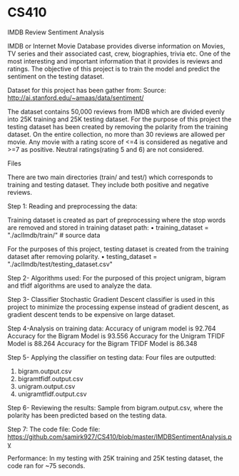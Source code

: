 # CS410
IMDB Review Sentiment Analysis

IMDB or Internet Movie Database provides diverse information on Movies, TV series and their associated cast, crew, biographies, trivia etc. One of the most interesting and important information that it provides is reviews and ratings. The objective of this project is to train the model and predict the sentiment on the testing dataset.

Dataset for this project has been gather from:
Source:
http://ai.stanford.edu/~amaas/data/sentiment/

The dataset contains 50,000 reviews from IMDB which are divided evenly into 25K training and 25K testing dataset. For the purpose of this project the testing dataset has been created by removing the polarity from the training dataset. On the entire collection, no more than 30 reviews are allowed per movie. Any movie with a rating score of <=4 is considered as negative and >=7 as positive. Neutral ratings(rating 5 and 6) are not considered.

Files

There are two main directories (train/ and test/) which corresponds to training and testing dataset. They include both positive and negative reviews. 

Step 1: Reading and preprocessing the data:

Training dataset is created as part of preprocessing where the stop words are removed and stored in training dataset path:
•	training_dataset = "./aclImdb/train/" # source data

For the purposes of this project, testing dataset is created from the training dataset after removing polarity.
•	testing_dataset = "./aclImdb/test/testing_dataset.csv" 

Step 2- Algorithms used:
For the purposed of this project unigram, bigram and tfidf algorithms are used to analyze the data.

Step 3- Classifier 
Stochastic Gradient Descent classifier is used in this project to minimize the processing expense instead of gradient descent, as gradient descent tends to be expensive on large dataset. 


Step 4-Analysis on training data:
Accuracy of unigram model is 92.764
Accuracy for the Bigram Model is 93.556
Accuracy for the Unigram TFIDF Model is 88.264
Accuracy for the Bigram TFIDF Model is 86.348


Step 5- Applying the classifier on testing data:
Four files are outputted:
1.	bigram.output.csv
2.	bigramtfidf.output.csv
3.	unigram.output.csv
4.	unigramtfidf.output.csv 


Step 6- Reviewing the results:
Sample from bigram.output.csv, where the polarity has been predicted based on the testing data. 


Step 7: The code file:
Code file:
https://github.com/samirk927/CS410/blob/master/IMDBSentimentAnalysis.py


Performance:
In my testing with 25K training and 25K testing dataset, the code ran for ~75 seconds.



